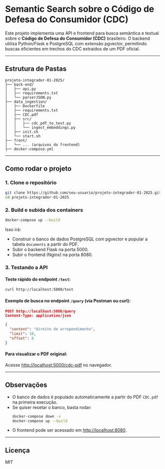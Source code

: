 # Semantic Search sobre o Código de Defesa do Consumidor (CDC)

Este projeto implementa uma API e frontend para busca semântica e textual sobre o **Código de Defesa do Consumidor (CDC)** brasileiro. O backend utiliza Python/Flask e PostgreSQL com extensão pgvector, permitindo buscas eficientes em trechos do CDC extraídos de um PDF oficial.

---

## Estrutura de Pastas

```
projeto-integrador-01-2025/
├── back-end/
│   ├── api.py
│   ├── requirements.txt
│   └── parserJSON.py
├── data_ingestion/
│   ├── Dockerfile
│   ├── requirements.txt
│   ├── CDC.pdf
│   ├── src/
│   │   ├── cdc_pdf_to_text.py
│   │   └── ingest_embeddings.py
│   ├── init.sh
│   └── start.sh
├── front/
│   └── ... (arquivos do frontend)
├── docker-compose.yml
```

---

## Como rodar o projeto

### 1. **Clone o repositório**

```sh
git clone https://github.com/seu-usuario/projeto-integrador-01-2025.git
cd projeto-integrador-01-2025
```

### 2. **Build e subida dos containers**

```sh
docker-compose up --build
```

Isso irá:
- Construir o banco de dados PostgreSQL com pgvector e popular a tabela `documents` a partir do PDF.
- Subir o backend Flask na porta 5000.
- Subir o frontend (Nginx) na porta 8080.

### 3. **Testando a API**

#### Teste rápido do endpoint `/test`:

```sh
curl http://localhost:5000/test
```

#### Exemplo de busca no endpoint `/query` (via Postman ou curl):

```json
POST http://localhost:5000/query
Content-Type: application/json

{
  "content": "direito de arrependimento",
  "limit": 10,
  "offset": 0
}
```

#### Para visualizar o PDF original:

Acesse [http://localhost:5000/cdc-pdf](http://localhost:5000/cdc-pdf) no navegador.

---

## Observações

- O banco de dados é populado automaticamente a partir do PDF `CDC.pdf` na primeira execução.
- Se quiser resetar o banco, basta rodar:
  ```sh
  docker-compose down -v
  docker-compose up --build
  ```
- O frontend pode ser acessado em [http://localhost:8080](http://localhost:8080).

---

## Licença

MIT